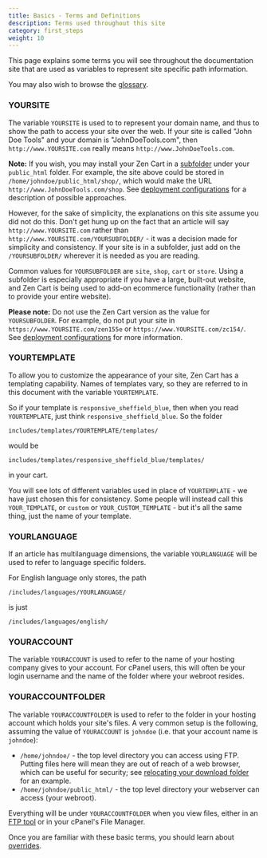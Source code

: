 ```yaml
---
title: Basics - Terms and Definitions
description: Terms used throughout this site 
category: first_steps
weight: 10
---
```


This page explains some terms you will see throughout the documentation site
 that are used as variables to represent site specific path information. 

You may also wish to browse the [glossary](/user/first_steps/glossary/).

### YOURSITE

The variable `YOURSITE` is used to to represent your domain name, and thus
to show the path to access your site over the web.  If your site is 
called "John Doe Tools" and your domain is "JohnDoeTools.com", then 
`http://www.YOURSITE.com` really means `http://www.JohnDoeTools.com`. 

**Note:**  If you wish, you may install your Zen Cart in a [subfolder](/user/installing/subfolder/) under your `public_html` folder. For example, the site above could be stored in 
`/home/johndoe/public_html/shop/`, which would make the URL 
`http://www.JohnDoeTools.com/shop`.  See [deployment configurations](/user/first_steps/deployment_configurations) for a description of possible approaches.  

However, for the sake of simplicity, the explanations on this site assume you did not do this.  Don't get hung up on the fact that an article will say 
`http://www.YOURSITE.com` rather than `http://www.YOURSITE.com/YOURSUBFOLDER/`  - 
it was a decision made for simplicity and consistency.  If your site is 
in a subfolder, just add on the `/YOURSUBFOLDER/` wherever it is needed as you are reading. 

Common values for `YOURSUBFOLDER` are `site`, `shop`, `cart` or `store`. 
Using a subfolder is especially appropriate if you have a large, built-out
website, and Zen Cart is being used to add-on ecommerce functionality 
(rather than to provide your entire website). 

**Please note:** Do not use the Zen Cart version as the value for `YOURSUBFOLDER`.  For example, do not put your site in `https://www.YOURSITE.com/zen155e` or `https://www.YOURSITE.com/zc154/`. 
See [deployment configurations](/user/first_steps/deployment_configurations#subfolder-names) for more information.

### YOURTEMPLATE 
To allow you to customize the appearance of your site, Zen Cart has a 
templating capability.  Names of templates vary, so they are 
referred to in this document with the variable `YOURTEMPLATE`.  

So if your template is `responsive_sheffield_blue`, then when you read 
`YOURTEMPLATE`, just think `responsive_sheffield_blue`.  So the folder 

`includes/templates/YOURTEMPLATE/templates/` 

would be 

`includes/templates/responsive_sheffield_blue/templates/` 

in your cart. 

You will see lots of different variables used in place of `YOURTEMPLATE` - 
we have just chosen this for consistency.  Some people will instead call 
this `YOUR_TEMPLATE`, or `custom` or `YOUR_CUSTOM_TEMPLATE` - but it's all
the same thing, just the name of your template. 

### YOURLANGUAGE 
If an article has multilanguage dimensions, the variable `YOURLANGUAGE` 
will be used to refer to language specific folders. 

For English language only stores, the path 

`/includes/languages/YOURLANGUAGE/`

is just 

`/includes/languages/english/`

### YOURACCOUNT
The variable `YOURACCOUNT` is used to refer to the name of your hosting company
gives to your account.  For cPanel users, this will often be your login username and the name of the folder where your webroot resides.  


### YOURACCOUNTFOLDER 
The variable `YOURACCOUNTFOLDER` is used to refer to the folder in your hosting 
account which holds your site's files.  A very common setup is the following,
assuming the value of `YOURACCOUNT` is `johndoe` (i.e. that your account name is `johndoe`): 

* `/home/johndoe/` - the top level directory you can access using FTP.  Putting files here will mean they are out of reach of a web browser, which can be useful for security;  see [relocating your download folder](/user/security/relocate_download_folder/) for an example.  
* `/home/johndoe/public_html/` - the top level directory your webserver 
can access (your webroot). 

Everything will be under `YOURACCOUNTFOLDER` when you view files, either in an [FTP tool](/user/first_steps/useful_tools/#ftp-tools) or in your cPanel's File Manager. 

Once you are familiar with these basic terms, you should learn about 
[overrides](/user/first_steps/overrides/). 

